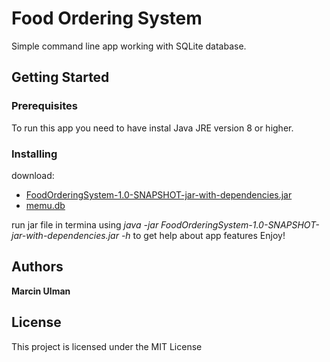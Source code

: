 # Food Ordering System
Simple command line app working with SQLite database.
## Getting Started
### Prerequisites
To run this app you need to have instal Java JRE version 8 or higher.
### Installing
download:
* [FoodOrderingSystem-1.0-SNAPSHOT-jar-with-dependencies.jar ](https://github.com/MarcinUlman/xFormation_task1_FoodOrderingSystem/blob/master/FoodOrderingSystem-1.0-SNAPSHOT-jar-with-dependencies.jar)
* [memu.db](https://github.com/MarcinUlman/xFormation_task1_FoodOrderingSystem/blob/master/menu.db)

run jar file in termina using *java -jar FoodOrderingSystem-1.0-SNAPSHOT-jar-with-dependencies.jar -h* to get help about app features
Enjoy!

## Authors
**Marcin Ulman**
## License
This project is licensed under the MIT License
